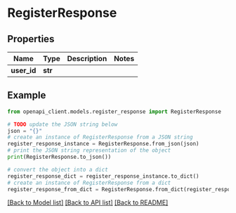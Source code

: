 # RegisterResponse


## Properties

Name | Type | Description | Notes
------------ | ------------- | ------------- | -------------
**user_id** | **str** |  | 

## Example

```python
from openapi_client.models.register_response import RegisterResponse

# TODO update the JSON string below
json = "{}"
# create an instance of RegisterResponse from a JSON string
register_response_instance = RegisterResponse.from_json(json)
# print the JSON string representation of the object
print(RegisterResponse.to_json())

# convert the object into a dict
register_response_dict = register_response_instance.to_dict()
# create an instance of RegisterResponse from a dict
register_response_from_dict = RegisterResponse.from_dict(register_response_dict)
```
[[Back to Model list]](../README.md#documentation-for-models) [[Back to API list]](../README.md#documentation-for-api-endpoints) [[Back to README]](../README.md)



